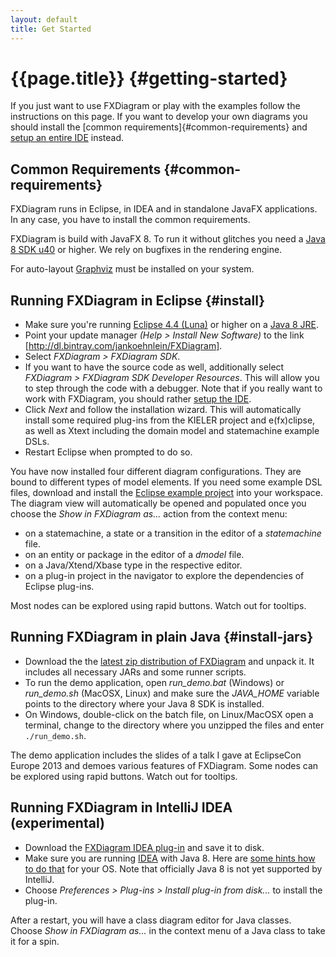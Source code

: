 ```yaml
---
layout: default
title: Get Started
---
```

# {{page.title}} {#getting-started}

If you just want to use FXDiagram or play with the examples follow the instructions on this page. If you want to develop your own diagrams you should install the [common requirements]{#common-requirements} and [setup an entire IDE](ide-setup.html/#setup-ide) instead.


## Common Requirements {#common-requirements}

FXDiagram runs in Eclipse, in IDEA and in standalone JavaFX applications. In any case, you have to install the common requirements.

FXDiagram is build with JavaFX 8. To run it without glitches you need a [Java 8 SDK u40](http://www.oracle.com/technetwork/java/javase/downloads/index.html) or higher. We rely on bugfixes in the rendering engine.

For auto-layout [Graphviz](http://www.graphviz.org/) must be installed on your system.


## Running FXDiagram in Eclipse {#install}

- Make sure you're running [Eclipse 4.4 (Luna)](http://www.eclipse.org/downloads/) or higher on a [Java 8 JRE](http://www.oracle.com/technetwork/java/javase/downloads/index.html).
- Point your update manager *(Help > Install New Software)* to the link [http://dl.bintray.com/jankoehnlein/FXDiagram].
- Select *FXDiagram > FXDiagram SDK*.
- If you want to have the source code as well, additionally select *FXDiagram > FXDiagram SDK Developer Resources*. This will allow you to step through the code 
with a debugger. Note that if you really want to work with FXDiagram, you should rather [setup the IDE](ide-setup.html#setup-ide).
- Click *Next* and follow the installation wizard. This will automatically install some required plug-ins from the KIELER project and e(fx)clipse, as well as Xtext including the domain model and statemachine example DSLs.
- Restart Eclipse when prompted to do so.

You have now installed four different diagram configurations. They are bound to different types of model elements. If you need some example DSL files, download and install the [Eclipse example project](http://dl.bintray.com/jankoehnlein/FXDiagram/#FXDiagram_Eclipse_Examples.zip) into your workspace.
The diagram view will automatically be opened and populated once you choose the  *Show in FXDiagram as...* action from the context menu:

- on a statemachine, a state or a transition in the editor of a *statemachine* file.
- on an entity or package in the editor of a *dmodel* file.
- on a Java/Xtend/Xbase type in the respective editor.
- on a plug-in project in the navigator to explore the dependencies of Eclipse plug-ins.

Most nodes can be explored using rapid buttons. Watch out for tooltips. 


## Running FXDiagram in plain Java {#install-jars}

- Download the the [latest zip distribution of FXDiagram](http://dl.bintray.com/jankoehnlein/FXDiagram/standalone/) and unpack it. It includes all necessary JARs and some runner scripts.
- To run the demo application, open *run_demo.bat* (Windows) or *run_demo.sh* (MacOSX, Linux) and make sure the *JAVA_HOME* variable points to the directory where your Java 8 SDK is installed. 
- On Windows, double-click on the batch file, on Linux/MacOSX open a terminal, change to the directory where you unzipped the files and enter `./run_demo.sh`.

The demo application includes the slides of a talk I gave at EclipseCon Europe 2013 and demoes various features of FXDiagram. Some nodes can be explored using rapid buttons. Watch out for tooltips. 


## Running FXDiagram in IntelliJ IDEA (experimental)

- Download the [FXDiagram IDEA plug-in](http://dl.bintray.com/jankoehnlein/FXDiagram/idea/#de.fxdiagram.idea.zip) and save it to disk.
- Make sure you are running [IDEA](https://www.jetbrains.com/idea/) with Java 8. Here are [some hints how to do that](https://intellij-support.jetbrains.com/entries/23455956-Selecting-the-JDK-version-the-IDE-will-run-under) for your OS. Note that officially Java 8 is not yet supported by IntelliJ.
-  Choose *Preferences > Plug-ins > Install plug-in from disk...* to install the plug-in.

After a restart, you will have a class diagram editor for Java classes. Choose *Show in FXDiagram as...* in the context menu of a Java class to take it for a spin.

